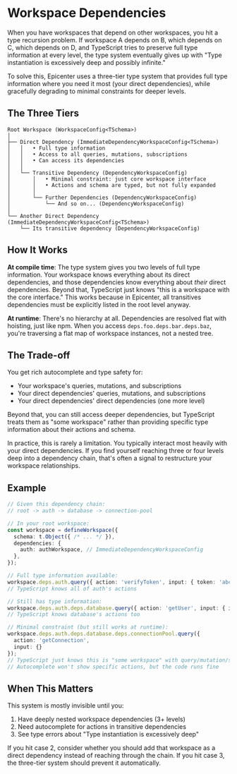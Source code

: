 # Workspace Dependencies

When you have workspaces that depend on other workspaces, you hit a type recursion problem. If workspace A depends on B, which depends on C, which depends on D, and TypeScript tries to preserve full type information at every level, the type system eventually gives up with "Type instantiation is excessively deep and possibly infinite."

To solve this, Epicenter uses a three-tier type system that provides full type information where you need it most (your direct dependencies), while gracefully degrading to minimal constraints for deeper levels.

## The Three Tiers

```
Root Workspace (WorkspaceConfig<TSchema>)
│
├── Direct Dependency (ImmediateDependencyWorkspaceConfig<TSchema>)
│   │   • Full type information
│   │   • Access to all queries, mutations, subscriptions
│   │   • Can access its dependencies
│   │
│   └── Transitive Dependency (DependencyWorkspaceConfig)
│       │   • Minimal constraint: just core workspace interface
│       │   • Actions and schema are typed, but not fully expanded
│       │
│       └── Further Dependencies (DependencyWorkspaceConfig)
│           └── And so on... (DependencyWorkspaceConfig)
│
└── Another Direct Dependency (ImmediateDependencyWorkspaceConfig<TSchema>)
    └── Its transitive dependency (DependencyWorkspaceConfig)
```

## How It Works

**At compile time**: The type system gives you two levels of full type information. Your workspace knows everything about its direct dependencies, and those dependencies know everything about *their* direct dependencies. Beyond that, TypeScript just knows "this is a workspace with the core interface." This works because in Epicenter, all transitives dependencies must be explicitly listed in the root level anyway.

**At runtime**: There's no hierarchy at all. Dependencies are resolved flat with hoisting, just like npm. When you access `deps.foo.deps.bar.deps.baz`, you're traversing a flat map of workspace instances, not a nested tree.

## The Trade-off

You get rich autocomplete and type safety for:
- Your workspace's queries, mutations, and subscriptions
- Your direct dependencies' queries, mutations, and subscriptions
- Your direct dependencies' direct dependencies (one more level)

Beyond that, you can still access deeper dependencies, but TypeScript treats them as "some workspace" rather than providing specific type information about their actions and schema.

In practice, this is rarely a limitation. You typically interact most heavily with your direct dependencies. If you find yourself reaching three or four levels deep into a dependency chain, that's often a signal to restructure your workspace relationships.

## Example

```typescript
// Given this dependency chain:
// root -> auth -> database -> connection-pool

// In your root workspace:
const workspace = defineWorkspace({
  schema: t.Object({ /* ... */ }),
  dependencies: {
    auth: authWorkspace, // ImmediateDependencyWorkspaceConfig
  },
});

// Full type information available:
workspace.deps.auth.query({ action: 'verifyToken', input: { token: 'abc' } });
// TypeScript knows all of auth's actions

// Still has type information:
workspace.deps.auth.deps.database.query({ action: 'getUser', input: { id: 123 } });
// TypeScript knows database's actions too

// Minimal constraint (but still works at runtime):
workspace.deps.auth.deps.database.deps.connectionPool.query({
  action: 'getConnection',
  input: {}
});
// TypeScript just knows this is "some workspace" with query/mutation/subscribe methods
// Autocomplete won't show specific actions, but the code runs fine
```

## When This Matters

This system is mostly invisible until you:
1. Have deeply nested workspace dependencies (3+ levels)
2. Need autocomplete for actions in transitive dependencies
3. See type errors about "Type instantiation is excessively deep"

If you hit case 2, consider whether you should add that workspace as a direct dependency instead of reaching through the chain. If you hit case 3, the three-tier system should prevent it automatically.
